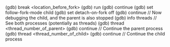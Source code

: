 (gdb) break <location_before_fork>
(gdb) run
(gdb) continue
(gdb) set follow-fork-mode child
(gdb) set detach-on-fork off
(gdb) continue  // Now debugging the child, and the parent is also stopped
(gdb) info threads  // See both processes (potentially as threads)
(gdb) thread <thread_number_of_parent>
(gdb) continue  // Continue the parent process
(gdb) thread <thread_number_of_child>
(gdb) continue  // Continue the child process
